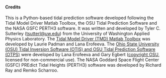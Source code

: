 #### Credits
This is a Python-based tidal prediction software developed following the Tidal Model Driver Matlab Toolbox, the OSU Tidal Prediction Software and the NASA GSFC PERTH3 software.  It was written and developed by Tyler C. Sutterley (tsutterl@uw.edu) from the University of Washington Applied Physics Laboratory.  The [Tidal Model Driver (TMD) Matlab Toolbox](https://www.esr.org/research/polar-tide-models/tmd-software/) was developed by Laurie Padman and Lana Erofeeva.  The [Ohio State University (OSU) Tidal Inversion Software (OTIS) and OSU Tidal Prediction Software (OTPS)](https://www.tpxo.net/otps) were developed by Lana Erofeeva and Gary Egbert ([copyright OSU](http://volkov.oce.orst.edu/tides/COPYRIGHT.pdf), licensed for non-commercial use).  The NASA Goddard Space Flight Center (GSFC) PREdict Tidal Heights (PERTH3) software was developed by Richard Ray and Remko Scharroo.  
